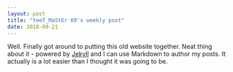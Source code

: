```yaml
---
layout: post
title: "YeeT_MaStEr 69's weekly post"
date: 2018-09-21
---
```


Well. Finally got around to putting this old website together. Neat thing about it - powered by [Jekyll](http://jekyllrb.com) and I can use Markdown to author my posts. It actually is a lot easier than I thought it was going to be.
